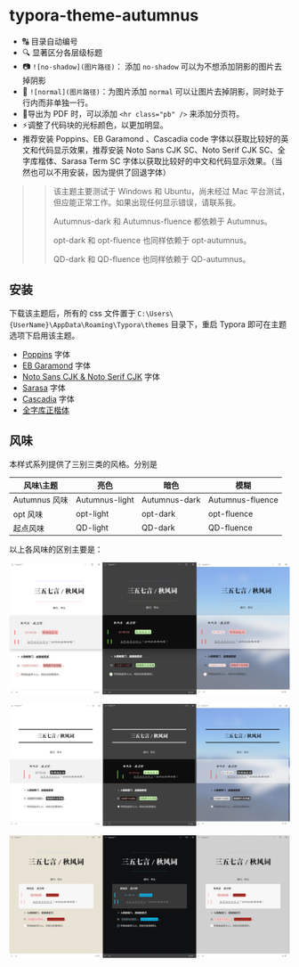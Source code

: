 # typora-theme-autumnus

+ 🔠 目录自动编号
+ 🔍 显著区分各层级标题
+ 📷 `![no-shadow](图片路径)`： 添加 `no-shadow` 可以为不想添加阴影的图片去掉阴影
+ 🎴 `![normal](图片路径)`：为图片添加 `normal` 可以让图片去掉阴影，同时处于行内而非单独一行。
+ 📖导出为 PDF 时，可以添加 `<hr class="pb" />` 来添加分页符。
+ ⚡调整了代码块的光标颜色，以更加明显。
+ 推荐安装 Poppins、EB Garamond 、Cascadia code 字体以获取比较好的英文和代码显示效果，推荐安装 Noto Sans CJK SC、Noto Serif CJK SC、全字库楷体、Sarasa Term SC 字体以获取比较好的中文和代码显示效果。（当然也可以不用安装，因为提供了回退字体） 

> > 该主题主要测试于  Windows 和 Ubuntu，尚未经过 Mac 平台测试，但应能正常工作。如果出现任何显示错误，请联系我。
> >
> > Autumnus-dark 和 Autumnus-fluence 都依赖于 Autumnus。
> >
> > opt-dark 和 opt-fluence 也同样依赖于 opt-autumnus。
> >
> > QD-dark 和 QD-fluence 也同样依赖于 QD-autumnus。
>

## 安装

下载该主题后，所有的 css 文件置于 `C:\Users\{UserName}\AppData\Roaming\Typora\themes` 目录下，重启 Typora 即可在主题选项下启用该主题。

+ [Poppins](http://www.googlefonts.net/download?family=Poppins) 字体
+ [EB Garamond](http://www.googlefonts.net/download?family=EB%20Garamond) 字体
+ [Noto Sans CJK & Noto Serif CJK](https://mirrors.tuna.tsinghua.edu.cn/github-release/googlefonts/noto-cjk/LatestRelease/) 字体
+ [Sarasa](https://www.microsoft.com/zh-cn/p/%E6%9B%B4%E7%BA%B1%E9%BB%91%E4%BD%93/9mw0m424ncz7#activetab=pivot:overviewtab) 字体
+ [Cascadia](https://github.com/microsoft/cascadia-code/releases) 字体
+ [全字库正楷体](https://cn.bing.com/search?q=%E5%85%A8%E5%AD%97%E5%BA%93%E6%AD%A3%E6%A5%B7%E4%BD%93&cvid=c77e030eeff249a8af1e17efa6a957c8&FORM=ANAB01&PC=U531)

## 风味

本样式系列提供了三别三类的风格。分别是

| 风味\主题     | 亮色           | 暗色          | 模糊             |
| ------------- | -------------- | ------------- | ---------------- |
| Autumnus 风味 | Autumnus-light | Autumnus-dark | Autumnus-fluence |
| opt 风味      | opt-light      | opt-dark      | opt-fluence      |
| 起点风味      | QD-light       | QD-dark       | QD-fluence       |

以上各风味的区别主要是：

![100301130625_0autumnus](https://raw.githubusercontent.com/Soanguy/imgbak/master/img/review-autumnus.png)

![100301141696_0opta](https://raw.githubusercontent.com/Soanguy/imgbak/master/img/review-opta.png)

![100301150898_0qdl](https://raw.githubusercontent.com/Soanguy/imgbak/master/img/review-qdl.png)

